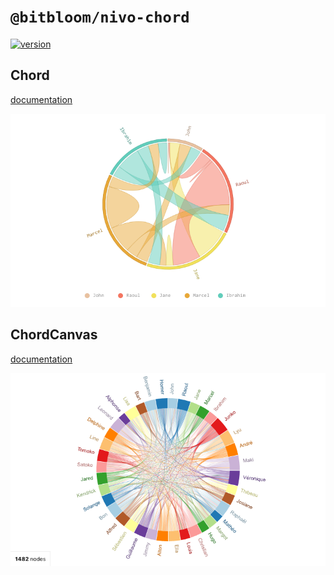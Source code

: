 # `@bitbloom/nivo-chord`

[![version](https://img.shields.io/npm/v/@bitbloom/nivo-chord.svg?style=flat-square)](https://www.npmjs.com/package/@bitbloom/nivo-chord)

## Chord

[documentation](http://nivo.rocks/chord)

![Chord](https://raw.githubusercontent.com/plouc/nivo/master/packages/chord/doc/chord.png)

## ChordCanvas

[documentation](http://nivo.rocks/chord/canvas)

![ChordCanvas](https://raw.githubusercontent.com/plouc/nivo/master/packages/chord/doc/chord-canvas.png)
